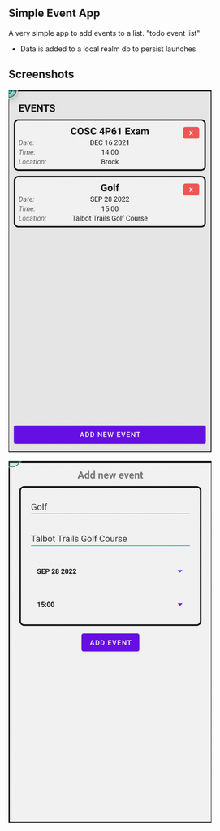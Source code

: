 ## Simple Event App

A very simple app to add events to a list. "todo event list"
- Data is added to a local realm db to persist launches

## Screenshots

<img src="ExampleHome.png"
     style="width: 400px;" />

<img src="ExampleInput.png"
     style="width: 400px;" />